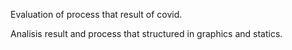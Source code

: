 Evaluation of process that result of covid.

Analisis result and process that structured in graphics and statics.
